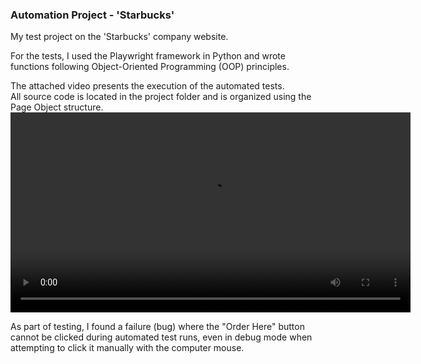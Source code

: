 ### Automation Project - 'Starbucks'
My test project on the 'Starbucks' company website.

For the tests, I used the Playwright framework in Python and wrote functions following Object-Oriented Programming (OOP) principles.

The attached video presents the execution of the automated tests.                       
 All source code is located in the project folder and is organized using the Page Object structure.
<video src="https://github.com/user-attachments/assets/12b62d8d-e6aa-46eb-a1e1-fe8422194dd1"
  controls 
       width="640">
</video>

As part of testing, I found a failure (bug) where the "Order Here" button cannot be clicked during automated test runs, even in debug mode when attempting to click it manually with the computer mouse.







